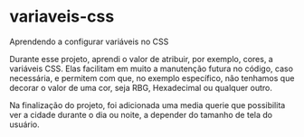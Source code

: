 # variaveis-css
Aprendendo a configurar variáveis no CSS

Durante esse projeto, aprendi o valor de atribuir, por exemplo, cores, a variáveis CSS. Elas facilitam em muito a manutenção futura no código, caso necessária, e permitem com que, no exemplo específico, não tenhamos que decorar o valor de uma cor, seja RBG, Hexadecimal ou qualquer outro.

Na finalização do projeto, foi adicionada uma media querie que possibilita ver a cidade durante o dia ou noite, a depender do tamanho de tela do usuário.